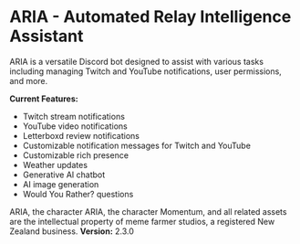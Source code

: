 # **ARIA** - **A**utomated **R**elay **I**ntelligence **A**ssistant

ARIA is a versatile Discord bot designed to assist with various tasks including managing Twitch and YouTube notifications, user permissions, and more.

**Current Features:**
- Twitch stream notifications
- YouTube video notifications
- Letterboxd review notifications
- Customizable notification messages for Twitch and YouTube
- Customizable rich presence
- Weather updates
- Generative AI chatbot
- AI image generation
- Would You Rather? questions

ARIA, the character ARIA, the character Momentum, and all related assets are the intellectual property of meme farmer studios, a registered New Zealand business.
**Version:** 2.3.0

